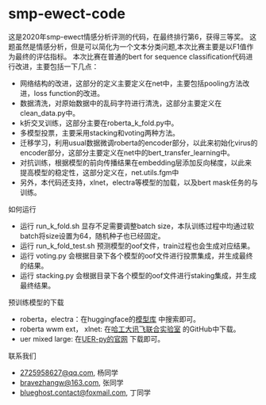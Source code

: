 # smp-ewect-code
这是2020年smp-ewect情感分析评测的代码，在最终排行第6，获得三等奖。
这题虽然是情感分析，但是可以简化为一个文本分类问题,本次比赛主要是以F1值作为最终的评估指标。
本次比赛在普通的bert for sequence classification代码进行改进，主要包括一下几点：
- 网络结构的改进，这部分的定义主要定义在net中，主要包括pooling方法改进，loss function的改进。
- 数据清洗，对原始数据中的乱码字符进行清洗，这部分主要定义在clean_data.py中。
- k折交叉训练，这部分主要在roberta_k_fold.py中。
- 多模型投票，主要采用stacking和voting两种方法。
- 迁移学习，利用usual数据微调roberta的encoder部分，以此来初始化virus的encoder部分，这部分主要定义在net中的bert_transfer_learning中。
- 对抗训练，根据模型的前向传播结果在embedding层添加反向梯度，以此来提高模型的稳定性，这部分定义在，net.utils.fgm中
- 另外，本代码还支持，xlnet，electra等模型的加载，以及bert mask任务的与训练。

如何运行
- 运行 run_k_fold.sh 显存不足需要调整batch size，本队训练过程中均通过软batch将size设置为64，随机种子也已经固定。
- 运行 run_k_fold_test.sh 预测模型的oof文件，train过程也会生成对应结果。
- 运行 voting.py 会根据目录下各个模型的oof文件进行投票集成，并生成最终的结果。
- 运行 stacking.py 会根据目录下各个模型的oof文件进行staking集成，并生成最终结果。

预训练模型的下载
- roberta，electra：在huggingface的[模型库](https://huggingface.co/models) 中搜索即可。
- roberta wwm ext， xlnet: 在[哈工大讯飞联合实验室](https://github.com/ymcui) 的GitHub中下载。
- uer mixed large: 在[UER-py的官网](https://github.com/dbiir/UER-py) 下载即可。

联系我们
- 2725958627@qq.com, 杨同学
- bravezhangw@163.com, 张同学
- blueghost.contact@foxmail.com, 丁同学